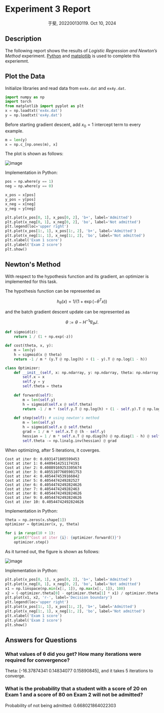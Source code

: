 # Experiment 3 Report

<center>于斐, 202200130119. Oct 10, 2024</center>


## Description

The following report shows the results of *Logistic Regression and Newton’s Method* experiment. [Python](https://python.org/) and [matplotlib](https://matplotlib.org/) is used to complete this experiemnt.

## Plot the Data

Initialize libraries and read data from `ex4x.dat` and `ex4y.dat`.

```python
import numpy as np
import torch
from matplotlib import pyplot as plt
x = np.loadtxt('ex4x.dat')
y = np.loadtxt('ex4y.dat')
```

Before starting gradient descent, add $x_0 = 1$ intercept term to every example.

```python
m = len(y)
x = np.c_[np.ones(m), x]
```

The plot is shown as follows:

![image](https://img.picgo.net/2024/10/15/image018946a40b550489.png)

Implementation in Python:

```python
pos = np.where(y == 1)
neg = np.where(y == 0)

x_pos = x[pos]
y_pos = y[pos]
x_neg = x[neg]
y_neg = y[neg]

plt.plot(x_pos[0, 1], x_pos[0, 2], 'b+', label='Admitted')
plt.plot(x_neg[0, 1], x_neg[0, 2], 'bo', label='Not admitted')
plt.legend(loc='upper right')
plt.plot(x_pos[1:, 1], x_pos[1:, 2], 'b+', label='Admitted')
plt.plot(x_neg[1:, 1], x_neg[1:, 2], 'bo', label='Not admitted')
plt.xlabel('Exam 1 score')
plt.ylabel('Exam 2 score')
plt.show()
```

## Newton's Method

With respect to the hypothesis function and its gradient, an optimizer is implemented for this task.

The hypothesis function can be represented as 

$$
h_\theta(x) = 1 / (1 + \exp(-\theta^T x))
$$ 

and the batch gradient descent update can be represented as 

$$
\theta := \theta - H^{-1} \nabla_\theta J.
$$

```python
def sigmoid(z):
    return 1 / (1 + np.exp(-z))

def cost(theta, x, y):
    m = len(y)
    h = sigmoid(x @ theta)
    return -1 / m * (y.T @ np.log(h) + (1 - y).T @ np.log(1 - h))

class Optimizer:
    def __init__(self, x: np.ndarray, y: np.ndarray, theta: np.ndarray,):
        self.x = x
        self.y = y
        self.theta = theta
    
    def forward(self):
        m = len(self.y)
        h = sigmoid(self.x @ self.theta)
        return -1 / m * (self.y.T @ np.log(h) + (1 - self.y).T @ np.log(1 - h))
    
    def step(self): # using newton's method
        m = len(self.y)
        h = sigmoid(self.x @ self.theta)
        grad = 1 / m * self.x.T @ (h - self.y)
        hessian = 1 / m * self.x.T @ np.diag(h) @ np.diag(1 - h) @ self.x
        self.theta -= np.linalg.inv(hessian) @ grad
```

When optimizing, after 5 iterations, it coverges.

```plain
Cost at iter 0: 0.6931471805599453
Cost at iter 1: 0.4409414251174191
Cost at iter 2: 0.40889169253305674
Cost at iter 3: 0.40551077605901753
Cost at iter 4: 0.4054474539166042
Cost at iter 5: 0.4054474249282527
Cost at iter 6: 0.40544742492824626
Cost at iter 7: 0.4054474249282463
Cost at iter 8: 0.40544742492824626
Cost at iter 9: 0.40544742492824626
Cost at iter 10: 0.40544742492824626
```

Implementation in Python:

```python
theta = np.zeros(x.shape[1])
optimizer = Optimizer(x, y, theta)

for i in range(10 + 1):
    print(f"Cost at iter {i}: {optimizer.forward()}")
    optimizer.step()
```

As it turned out, the figure is shown as follows:

![image](https://img.picgo.net/2024/10/15/imageb1a4c217ff50d8ed.png)

Implementation in Python:

```python
plt.plot(x_pos[0, 1], x_pos[0, 2], 'b+', label='Admitted')
plt.plot(x_neg[0, 1], x_neg[0, 2], 'bo', label='Not admitted')
x1 = np.linspace(np.min(x[:, 1]), np.max(x[:, 1]), 100)
x2 = (-optimizer.theta[0] - optimizer.theta[1] * x1) / optimizer.theta[2]
plt.plot(x1, x2, 'r-', label='Decision boundary')
plt.legend(loc='upper right')
plt.plot(x_pos[1:, 1], x_pos[1:, 2], 'b+', label='Admitted')
plt.plot(x_neg[1:, 1], x_neg[1:, 2], 'bo', label='Not admitted')
plt.xlabel('Exam 1 score')
plt.ylabel('Exam 2 score')
plt.show()
```

## Answers for Questions

### What values of θ did you get? How many iterations were required for convergence?

Theta: [-16.37874341   0.14834077   0.15890845], and it takes 5 iterations to converge.

### What is the probability that a student with a score of 20 on Exam 1 and a score of 80 on Exam 2 will not be admitted?

Probability of not being admitted: 0.668021864022303